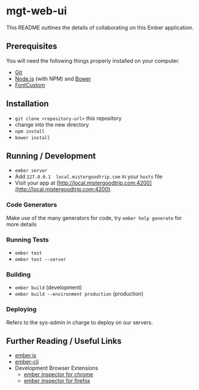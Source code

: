 # mgt-web-ui

This README outlines the details of collaborating on this Ember application.


## Prerequisites

You will need the following things properly installed on your computer.

* [Git](http://git-scm.com/)
* [Node.js](http://nodejs.org/) (with NPM) and [Bower](http://bower.io/)
* [FontCustom](https://github.com/FontCustom/fontcustom)


## Installation

* `git clone <repository-url>` this repository
* change into the new directory
* `npm install`
* `bower install`

## Running / Development

* `ember server`
* Add `127.0.0.1  local.mistergoodtrip.com` in your `hosts` file
* Visit your app at [http://local.mistergoodtrip.com:4200](http://local.mistergoodtrip.com:4200).

### Code Generators

Make use of the many generators for code, try `ember help generate` for more details

### Running Tests

* `ember test`
* `ember test --server`

### Building

* `ember build` (development)
* `ember build --environment production` (production)

### Deploying

Refers to the sys-admin in charge to deploy on our servers.

## Further Reading / Useful Links

* [ember.js](http://emberjs.com/)
* [ember-cli](http://www.ember-cli.com/)
* Development Browser Extensions
  * [ember inspector for chrome](https://chrome.google.com/webstore/detail/ember-inspector/bmdblncegkenkacieihfhpjfppoconhi)
  * [ember inspector for firefox](https://addons.mozilla.org/en-US/firefox/addon/ember-inspector/)

